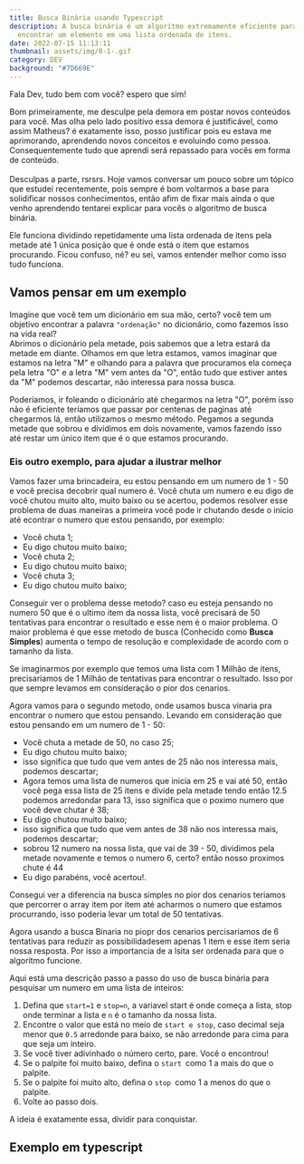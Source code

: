 ```yaml
---
title: Busca Binária usando Typescript
description: A busca binária é um algoritmo extremamente eficiente para
  encontrar um elemento em uma lista ordenada de itens.
date: 2022-07-15 11:13:11
thumbnail: assets/img/0-1-.gif
category: DEV
background: "#7D669E"
---
```

Fala Dev, tudo bem com você? espero que sim!

Bom primeiramente, me desculpe pela demora em postar novos conteúdos para você. Mas olha pelo lado positivo essa demora é justificável, como assim Matheus? é exatamente isso, posso justificar pois eu estava me aprimorando, aprendendo novos conceitos e evoluindo como pessoa. Consequentemente tudo que aprendi será repassado para vocês em forma de conteúdo.\
\
Desculpas a parte, rsrsrs. Hoje vamos conversar um pouco sobre um tópico que estudei recentemente, pois sempre é bom voltarmos a base para solidificar nossos conhecimentos, então afim de fixar mais ainda o que venho aprendendo tentarei explicar para vocês o algoritmo de busca binária.

Ele funciona dividindo repetidamente uma lista ordenada de itens pela metade até 1 única posição que é onde está o item que estamos procurando. Ficou confuso, né? eu sei, vamos entender melhor como isso tudo funciona.

## Vamos pensar em um exemplo

Imagine que você tem um dicionário em sua mão, certo? você tem um objetivo encontrar a palavra `"ordenação"` no dicionário, como fazemos isso na vida real?\
Abrimos o dicionário pela metade, pois sabemos que a letra estará da metade em diante. Olhamos em que letra estamos, vamos imaginar que estamos na letra "M" e olhando para a palavra que procuramos ela começa pela letra "O" e a letra "M" vem antes da "O", então tudo que estiver antes da "M" podemos descartar, não interessa para nossa busca.

Poderíamos, ir foleando o dicionário até chegarmos na letra "O", porém isso não é eficiente teríamos que passar por centenas de paginas até chegarmos lá, então utilizamos o mesmo método. Pegamos a segunda metade que sobrou e dividimos em dois novamente, vamos fazendo isso até restar um único item que é o que estamos procurando.

### Eis outro exemplo, para ajudar a ilustrar melhor

Vamos fazer uma brincadeira, eu estou pensando em um numero de 1 - 50 e você precisa decobrir qual numero é. Você chuta um numero e eu digo de você chutou muito alto, muito baixo ou se acertou, podemos resolver esse problema de duas maneiras a primeira você pode ir chutando desde o inicio até econtrar o numero que estou pensando, por exemplo:

* Você chuta 1;
* Eu digo chutou muito baixo;
* Você chuta 2;
* Eu digo chutou muito baixo;
* Você chuta 3;
* Eu digo chutou muito baixo;

Conseguir ver o problema desse metodo? caso eu esteja pensando no numero 50 que é o ultimo item da nossa lista, você precisará de 50 tentativas para encontrar o resultado e esse nem é o maior problema. O maior problema é que esse metodo de busca (Conhecido como **Busca Simples**) aumenta o tempo de resolução e complexidade de acordo com o tamanho da lista.

Se imaginarmos por exemplo que temos uma lista com 1 Milhão de itens, precisariamos de 1 Milhão de tentativas para encontrar o resultado. Isso por que sempre levamos em consideração o pior dos cenarios.

Agora vamos para o segundo metodo, onde usamos busca vinaria pra encontrar o numero que estou pensando. Levando em consideração que estou pensando em um numero de 1 - 50:

* Você chuta a metade de 50, no caso 25;
* Eu digo chutou muito baixo;
* isso significa que tudo que vem antes de 25 não nos interessa mais, podemos descartar;
* Agora temos uma lista de numeros que inicia em 25 e vai até 50, então você pega essa lista de 25 itens e divide pela metade tendo então 12.5 podemos arredondar para 13, isso significa que o poximo numero que você deve chutar é 38;
* Eu digo chutou muito baixo;
* isso significa que tudo que vem antes de 38 não nos interessa mais, podemos descartar;
* sobrou 12 numero na nossa lista, que vai de 39 - 50, dividimos pela metade novamente e temos o numero 6, certo? então nosso proximos chute é 44
* Eu digo parabéns, você acertou!.

Consegui ver a diferencia na busca simples no pior dos cenarios teriamos que percorrer o array item por item até acharmos o numero que estamos procurrando, isso poderia levar um total de 50 tentativas. 

Agora usando a busca Binaria no piopr dos cenarios percisariamos de 6 tentativas para reduzir as possibilidadesem apenas 1 item e esse item seria nossa resposta. Por isso a importancia de a lsita ser ordenada para que o algoritmo funcione.

Aqui está uma descrição passo a passo do uso de busca binária para pesquisar um numero em uma lista de inteiros:

1. Defina que `start=1` e `stop=n`, a variavel start é onde começa a lista, stop onde terminar a lista e `n` é o tamanho da nossa lista.
2. Encontre o valor que está no meio de `start e stop`, caso decimal seja menor que `0.5` arredonde para baixo, se não arredonde para cima para que seja um inteiro.
3. Se você tiver adivinhado o número certo, pare. Você o encontrou!
4. Se o palpite foi muito baixo, defina o `start `como 1 a mais do que o palpite.
5. Se o palpite foi muito alto, defina o `stop `como 1 a menos do que o palpite.
6. Volte ao passo dois.

A ideia é exatamente essa, dividir para conquistar.

## Exemplo em typescript

```

```